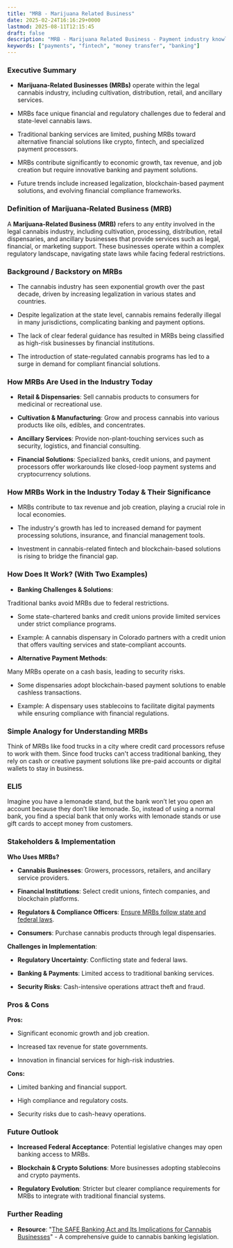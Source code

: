 ```yaml
---
title: "MRB - Marijuana Related Business"
date: 2025-02-24T16:16:29+0000
lastmod: 2025-08-11T12:15:45
draft: false
description: "MRB - Marijuana Related Business - Payment industry knowledge and insights"
keywords: ["payments", "fintech", "money transfer", "banking"]
---
```


### Executive Summary

- **Marijuana-Related Businesses (MRBs)** operate within the legal cannabis industry, including cultivation, distribution, retail, and ancillary services.

- MRBs face unique financial and regulatory challenges due to federal and state-level cannabis laws.

- Traditional banking services are limited, pushing MRBs toward alternative financial solutions like crypto, fintech, and specialized payment processors.

- MRBs contribute significantly to economic growth, tax revenue, and job creation but require innovative banking and payment solutions.

- Future trends include increased legalization, blockchain-based payment solutions, and evolving financial compliance frameworks.

### Definition of Marijuana-Related Business (MRB)

A **Marijuana-Related Business (MRB)** refers to any entity involved in the legal cannabis industry, including cultivation, processing, distribution, retail dispensaries, and ancillary businesses that provide services such as legal, financial, or marketing support. These businesses operate within a complex regulatory landscape, navigating state laws while facing federal restrictions.

### Background / Backstory on MRBs

- The cannabis industry has seen exponential growth over the past decade, driven by increasing legalization in various states and countries.

- Despite legalization at the state level, cannabis remains federally illegal in many jurisdictions, complicating banking and payment options.

- The lack of clear federal guidance has resulted in MRBs being classified as high-risk businesses by financial institutions.

- The introduction of state-regulated cannabis programs has led to a surge in demand for compliant financial solutions.

### How MRBs Are Used in the Industry Today

- **Retail & Dispensaries**: Sell cannabis products to consumers for medicinal or recreational use.

- **Cultivation & Manufacturing**: Grow and process cannabis into various products like oils, edibles, and concentrates.

- **Ancillary Services**: Provide non-plant-touching services such as security, logistics, and financial consulting.

- **Financial Solutions**: Specialized banks, credit unions, and payment processors offer workarounds like closed-loop payment systems and cryptocurrency solutions.

### How MRBs Work in the Industry Today & Their Significance

- MRBs contribute to tax revenue and job creation, playing a crucial role in local economies.

- The industry's growth has led to increased demand for payment processing solutions, insurance, and financial management tools.

- Investment in cannabis-related fintech and blockchain-based solutions is rising to bridge the financial gap.

### How Does It Work? (With Two Examples)

- **Banking Challenges & Solutions**:

Traditional banks avoid MRBs due to federal restrictions.

- Some state-chartered banks and credit unions provide limited services under strict compliance programs.

- Example: A cannabis dispensary in Colorado partners with a credit union that offers vaulting services and state-compliant accounts.

- **Alternative Payment Methods**:

Many MRBs operate on a cash basis, leading to security risks.

- Some dispensaries adopt blockchain-based payment solutions to enable cashless transactions.

- Example: A dispensary uses stablecoins to facilitate digital payments while ensuring compliance with financial regulations.

### Simple Analogy for Understanding MRBs

Think of MRBs like food trucks in a city where credit card processors refuse to work with them. Since food trucks can't access traditional banking, they rely on cash or creative payment solutions like pre-paid accounts or digital wallets to stay in business.

### ELI5

Imagine you have a lemonade stand, but the bank won’t let you open an account because they don’t like lemonade. So, instead of using a normal bank, you find a special bank that only works with lemonade stands or use gift cards to accept money from customers.

### Stakeholders & Implementation

**Who Uses MRBs?**

- **Cannabis Businesses**: Growers, processors, retailers, and ancillary service providers.

- **Financial Institutions**: Select credit unions, fintech companies, and blockchain platforms.

- **Regulators & Compliance Officers**: [Ensure MRBs follow state and federal laws](https://faisalkhanllc.xyz/resources/payments-wiki/f/financial-regulator/).

- **Consumers**: Purchase cannabis products through legal dispensaries.

**Challenges in Implementation**:

- **Regulatory Uncertainty**: Conflicting state and federal laws.

- **Banking & Payments**: Limited access to traditional banking services.

- **Security Risks**: Cash-intensive operations attract theft and fraud.

### Pros & Cons

**Pros:**

- Significant economic growth and job creation.

- Increased tax revenue for state governments.

- Innovation in financial services for high-risk industries.

**Cons:**

- Limited banking and financial support.

- High compliance and regulatory costs.

- Security risks due to cash-heavy operations.

### Future Outlook

- **Increased Federal Acceptance**: Potential legislative changes may open banking access to MRBs.

- **Blockchain & Crypto Solutions**: More businesses adopting stablecoins and crypto payments.

- **Regulatory Evolution**: Stricter but clearer compliance requirements for MRBs to integrate with traditional financial systems.

### Further Reading

- **Resource**: "[The SAFE Banking Act and Its Implications for Cannabis Businesses](https://www.congress.gov/crs-product/LSB11076)" - A comprehensive guide to cannabis banking legislation.
